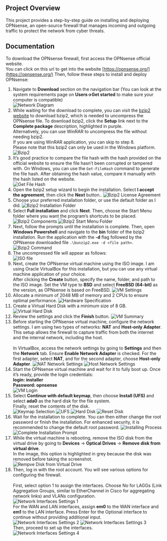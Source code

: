 ## Project Overview
This project provides a step-by-step guide on installing and deploying OPNsense, an open-source firewall that manages incoming and outgoing traffic to protect the network from cyber threats.

## Documentation
To download the OPNsense firewall, first access the OPNsense official website. <br />
You can click on this url to get into the website [https://opnsense.org/](https://opnsense.org/)
Then, follow these steps to install and deploy OPNsense:
1. Navigate to **Download** section on the navigation bar (You can look at the system requirements page on **Users->Get started** to make sure your computer is compatible)<br />
  ![Network Diagram](images/download-page.png)
2. While waiting for the download to complete, you can visit the [bzip2 website](https://gnuwin32.sourceforge.net/packages/bzip2.htm) to download bzip2, which is needed to uncompress the OPNsense file. To download bzip2, click the **Setup** link next to the **Complete  package** description, highlighted in purple.<br />
  Alternatively, you can use WinRAR to uncompress the file without needing bzip2.<br />
  If you are using WinRAR application, you can skip to step 8.<br />
  Please note that this bzip2 can only be used in the Windows platform.<br />
  ![Bzip2](images/bzip2.png)
3. It’s good practice to compare the file hash with the hash provided on the official website to ensure the file hasn’t been corrupted or tampered with. On Windows, you can use the `Get-FileHash` command to generate the file hash. After obtaining the hash value, compare it manually with the hash listed on the website.<br />
   ![Get File Hash](images/hashes.png)
4. Open the bzip2 setup wizard to begin the installation. Select **I accept the agreement**, then click the **Next** button..
   ![Bzip2 License Agreement](images/bzip2-license.png)
5. Choose your preferred installation folder, or use the default folder as I did.
   ![Bzip2 Installation Folder](images/bzip2-folder.png)
6. Select **Full installation** and click **Next**. Then, choose the Start Menu folder where you want the program’s shortcuts to be placed.
   ![Bzip2 Components](images/bzip2-components.png)
   ![Bzip2 Start Menu Folder](images/bzip2-startmenu.png)
7. Next, follow the prompts until the installation is complete. Then, open **Windows Powershell** and navigate to the **bin** folder of the bzip2 installation. Run the application with the **-d** flag followed by the OPNsense downloaded file `.\bunzip2.exe -d <file path>`.
   ![Bzip2 Command](images/bzip2-command.png)
8. The uncompressed file will appear as follows:<br />
   ![ISO file](images/opnsense-iso.png)
9. Next, create the OPNsense virtual machine using the ISO image. I am using Oracle VirtualBox for this installation, but you can use any virtual machine application of your choice.<br />
   After clicking the **Create** button, specify the name, folder, and path to the ISO image. Set the VM type to **BSD** and select **FreeBSD (64-bit)** as the version, as OPNsense is based on FreeBSD.
   ![VM Settings](images/vm-settings.png)
10. Allocate a minimum of 2048 MB of memory and 2 CPUs to ensure optimal performance.
   ![Hardware Specification](images/hardware-specs.png)
11. Create a Virtual Hard Disk with a minimum size of 8 GB.
   ![Virtual Hard Disk](images/vharddisk.png)
12. Review the settings and click the **Finish** button.
   ![VM Summary](images/vm-summary.png)
13. Before starting the OPNsense virtual machine, configure the network settings. I am using two types of networks: **NAT** and **Host-only Adapter**. This setup allows the firewall to capture traffic from both the internet and the internal network, including the host.<br /><br />
    In VirtualBox, access the network settings by going to **Settings** and then the **Network** tab. Ensure **Enable Network Adapter** is checked. For the first adapter, select **NAT**, and for the second adapter, choose **Host-only Adapter**.
   ![NAT Network Settings](images/NAT.png)
   ![Host Network Settings](images/host.png)
14. Start the OPNsense virtual machine and wait for it to fully boot up. Once it’s ready, provide the login credentials:<br />
   **login: installer**<br />
   **Password: opnsense**<br />
   ![VM Login](images/vm-login.png)
15. Select **Continue with default keymap**, then choose **Install (UFS)** and select **ada0** as the hard disk for the file system. <br />
    Finally, reset the contents of the disk. <br />
   ![Keymap Selection](images/keymap.png)
   ![UFS](images/ufs.png)
   ![Hard Disk](images/harddisk.png)
   ![Reset Disk](images/reset-disk.png)
16. Wait for the installation to complete. You can then either change the root password or finish the installation. For enhanced security, it is recommended to change the default root password.
   ![Installing Process](images/installing.png)
   ![Complete Installation Prompt](images/complete-installation.png)
17. While the virtual machine is rebooting, remove the ISO disk from the virtual drive by going to **Devices** -> **Optical Drives** -> **Remove disk from virtual drive**.<br />
   In the image, this option is highlighted in grey because the disk was removed before taking the screenshot.
   ![Rempve Disk from Virtual Drive](images/remove-disk.png)
18. Then, log in with the root account. You will see various options for configuring the firewall.<br /><br />
   First, select option 1 to assign the interfaces. Choose No for LAGGs (Link Aggregation Groups, similar to EtherChannel in Cisco for aggregating network links) and VLANs configuration.<br />
   ![Network Interfaces Settings 1](images/net-interfaces-1.png) <br />
   For the WAN and LAN interfaces, assign **em0** to the WAN interface and **em1** to the LAN interface. Press Enter for the Optional interface to continue without providing additional input.<br />
   ![Network Interfaces Settings 2](images/net-interfaces-2.png)
   ![Network Interfaces Settings 3](images/net-interfaces-3.png) <br />
   Then, proceed to set up the interfaces.<br />
   ![Network Interfaces Settings 4](images/net-interfaces-4.png)
